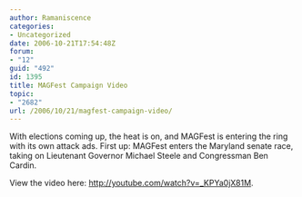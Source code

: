 ```yaml
---
author: Ramaniscence
categories:
- Uncategorized
date: 2006-10-21T17:54:48Z
forum:
- "12"
guid: "492"
id: 1395
title: MAGFest Campaign Video
topic:
- "2682"
url: /2006/10/21/magfest-campaign-video/
---
```


With elections coming up, the heat is on, and MAGFest is entering the ring with its own attack ads. First up: MAGFest enters the Maryland senate race, taking on Lieutenant Governor Michael Steele and Congressman Ben Cardin.

View the video here: <a target="_blank" href="http://youtube.com/watch?v=_KPYa0jX81M">http://youtube.com/watch?v=_KPYa0jX81M</a>.